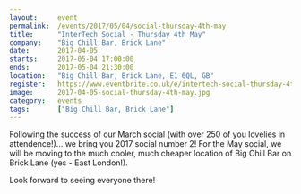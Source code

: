 ```yaml
---
layout: 	event
permalink:	/events/2017/05/04/social-thursday-4th-may
title:		"InterTech Social - Thursday 4th May"
company:	"Big Chill Bar, Brick Lane"
date:		2017-04-05
starts:		2017-05-04 17:00:00
ends: 		2017-05-04 21:30:00
location:	"Big Chill Bar, Brick Lane, E1 6QL, GB"
register:	https://www.eventbrite.co.uk/e/intertech-social-thursday-4th-may-tickets-33378139915
image: 		2017-04-05-social-thursday-4th-may.jpg
category:	events
tags:		["Big Chill Bar, Brick Lane"]
---
```


Following the success of our March social (with over 250 of you lovelies in attendence!)... we bring you 2017 social number 2! For the May social, we will be moving to the much cooler, much cheaper location of Big Chill Bar on Brick Lane (yes - East London!). 

Look forward to seeing everyone there!